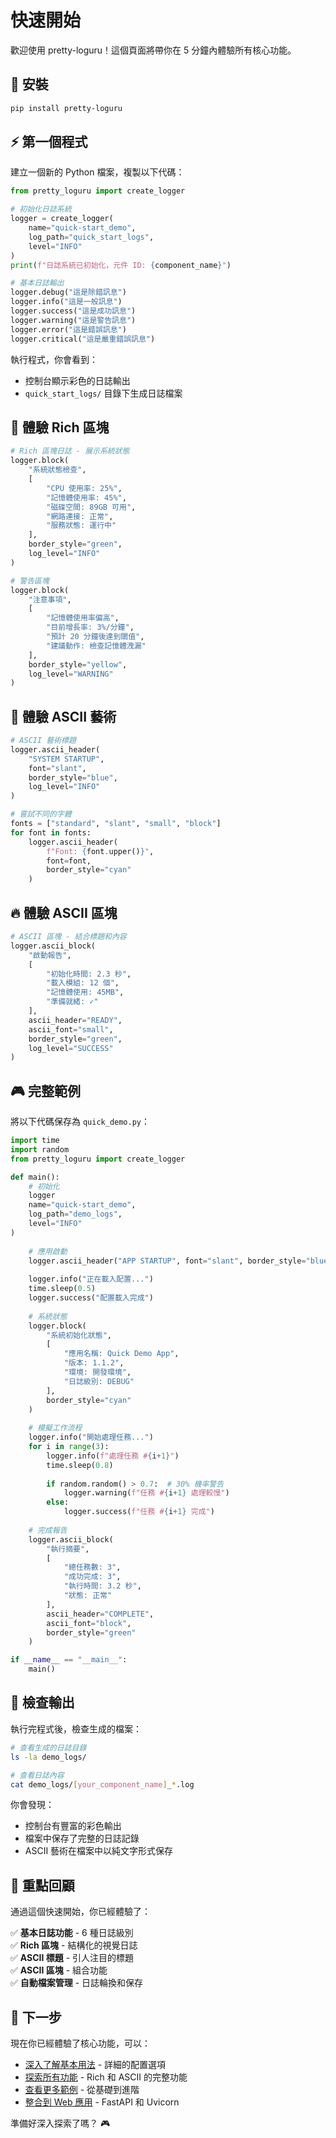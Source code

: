 # 快速開始

歡迎使用 pretty-loguru！這個頁面將帶你在 5 分鐘內體驗所有核心功能。

## 🚀 安裝

```bash
pip install pretty-loguru
```

## ⚡ 第一個程式

建立一個新的 Python 檔案，複製以下代碼：

```python
from pretty_loguru import create_logger

# 初始化日誌系統
logger = create_logger(
    name="quick-start_demo",
    log_path="quick_start_logs",
    level="INFO"
)
print(f"日誌系統已初始化，元件 ID: {component_name}")

# 基本日誌輸出
logger.debug("這是除錯訊息")
logger.info("這是一般訊息") 
logger.success("這是成功訊息")
logger.warning("這是警告訊息")
logger.error("這是錯誤訊息")
logger.critical("這是嚴重錯誤訊息")
```

執行程式，你會看到：
- 控制台顯示彩色的日誌輸出
- `quick_start_logs/` 目錄下生成日誌檔案

## 🎨 體驗 Rich 區塊

```python
# Rich 區塊日誌 - 展示系統狀態
logger.block(
    "系統狀態檢查",
    [
        "CPU 使用率: 25%",
        "記憶體使用率: 45%", 
        "磁碟空間: 89GB 可用",
        "網路連接: 正常",
        "服務狀態: 運行中"
    ],
    border_style="green",
    log_level="INFO"
)

# 警告區塊
logger.block(
    "注意事項",
    [
        "記憶體使用率偏高",
        "目前增長率: 3%/分鐘",
        "預計 20 分鐘後達到閾值",
        "建議動作: 檢查記憶體洩漏"
    ],
    border_style="yellow", 
    log_level="WARNING"
)
```

## 🎯 體驗 ASCII 藝術

```python
# ASCII 藝術標題
logger.ascii_header(
    "SYSTEM STARTUP",
    font="slant",
    border_style="blue",
    log_level="INFO"
)

# 嘗試不同的字體
fonts = ["standard", "slant", "small", "block"]
for font in fonts:
    logger.ascii_header(
        f"Font: {font.upper()}",
        font=font,
        border_style="cyan"
    )
```

## 🔥 體驗 ASCII 區塊

```python
# ASCII 區塊 - 結合標題和內容
logger.ascii_block(
    "啟動報告", 
    [
        "初始化時間: 2.3 秒",
        "載入模組: 12 個",
        "記憶體使用: 45MB",
        "準備就緒: ✓"
    ],
    ascii_header="READY",
    ascii_font="small",
    border_style="green",
    log_level="SUCCESS"
)
```

## 🎮 完整範例

將以下代碼保存為 `quick_demo.py`：

```python
import time
import random
from pretty_loguru import create_logger

def main():
    # 初始化
    logger  
    name="quick-start_demo",
    log_path="demo_logs",
    level="INFO"
)
    
    # 應用啟動
    logger.ascii_header("APP STARTUP", font="slant", border_style="blue")
    
    logger.info("正在載入配置...")
    time.sleep(0.5)
    logger.success("配置載入完成")
    
    # 系統狀態
    logger.block(
        "系統初始化狀態",
        [
            "應用名稱: Quick Demo App",
            "版本: 1.1.2", 
            "環境: 開發環境",
            "日誌級別: DEBUG"
        ],
        border_style="cyan"
    )
    
    # 模擬工作流程
    logger.info("開始處理任務...")
    for i in range(3):
        logger.info(f"處理任務 #{i+1}")
        time.sleep(0.8)
        
        if random.random() > 0.7:  # 30% 機率警告
            logger.warning(f"任務 #{i+1} 處理較慢")
        else:
            logger.success(f"任務 #{i+1} 完成")
    
    # 完成報告
    logger.ascii_block(
        "執行摘要",
        [
            "總任務數: 3",
            "成功完成: 3", 
            "執行時間: 3.2 秒",
            "狀態: 正常"
        ],
        ascii_header="COMPLETE",
        ascii_font="block", 
        border_style="green"
    )

if __name__ == "__main__":
    main()
```

## 📁 檢查輸出

執行完程式後，檢查生成的檔案：

```bash
# 查看生成的日誌目錄
ls -la demo_logs/

# 查看日誌內容
cat demo_logs/[your_component_name]_*.log
```

你會發現：
- 控制台有豐富的彩色輸出
- 檔案中保存了完整的日誌記錄
- ASCII 藝術在檔案中以純文字形式保存

## 🎯 重點回顧

通過這個快速開始，你已經體驗了：

✅ **基本日誌功能** - 6 種日誌級別  
✅ **Rich 區塊** - 結構化的視覺日誌  
✅ **ASCII 標題** - 引人注目的標題  
✅ **ASCII 區塊** - 組合功能  
✅ **自動檔案管理** - 日誌輪換和保存  

## 🚀 下一步

現在你已經體驗了核心功能，可以：

- [深入了解基本用法](./basic-usage) - 詳細的配置選項
- [探索所有功能](../features/) - Rich 和 ASCII 的完整功能
- [查看更多範例](../examples/) - 從基礎到進階
- [整合到 Web 應用](../integrations/) - FastAPI 和 Uvicorn

準備好深入探索了嗎？ 🎮
